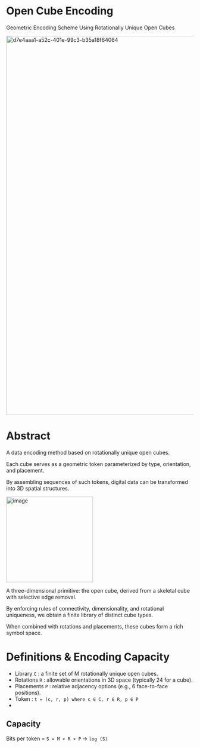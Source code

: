 # Open Cube Encoding
Geometric Encoding Scheme Using Rotationally Unique Open Cubes

<img width="1015" alt="d7e4aaa1-a52c-401e-99c3-b35a18f64064" src="https://github.com/user-attachments/assets/30b7e7e5-eec3-4c6c-9bc6-4d6bbb79206b" />

# Abstract

A data encoding method based on rotationally unique open cubes.

Each cube serves as a geometric token parameterized by type, orientation, and placement.

By assembling sequences of such tokens, digital data can be transformed into 3D spatial structures.

<img width="233" height="229" alt="image" src="https://github.com/user-attachments/assets/ab329918-ac83-47d1-a2bb-f9760cf62ab6" />

A three-dimensional primitive: the open cube, derived from a skeletal cube with selective edge removal.

By enforcing rules of connectivity, dimensionality, and rotational uniqueness, we obtain a finite library of distinct cube types.

When combined with rotations and placements, these cubes form a rich symbol space.

# Definitions & Encoding Capacity

- Library `C`       : a finite set of M rotationally unique open cubes.
- Rotations `R`     : allowable orientations in 3D space (typically 24 for a cube).
- Placements `P`    : relative adjacency options (e.g., 6 face-to-face positions).
- Token             : `t = (c, r, p) where c ∈ C, r ∈ R, p ∈ P`
- 
## Capacity

Bits per token = `S = M × R × P` -> `log (S)`
